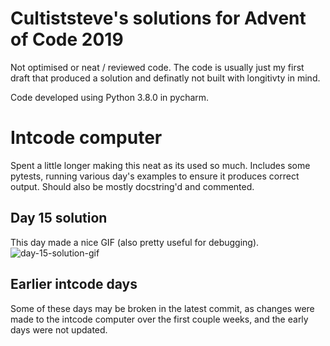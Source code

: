 # Cultiststeve's solutions for Advent of Code 2019

Not optimised or neat / reviewed code. The code is usually just my first draft that produced a solution and definatly not built with longitivty in mind.

Code developed using  Python 3.8.0 in pycharm.

# Intcode computer
Spent a little longer making this neat as its used so much.
Includes some pytests, running various day's examples to ensure it produces correct output.
Should also be mostly docstring'd and commented.

## Day 15 solution
This day made a nice GIF (also pretty useful for debugging).
![day-15-solution-gif](day15/solution.gif)

## Earlier intcode days
Some of these days may be broken in the latest commit, as changes were made to the intcode computer over the first couple weeks, and the early days were not updated.
